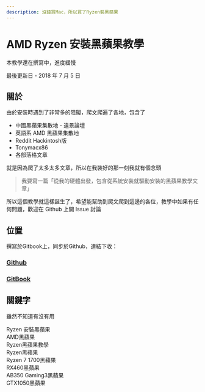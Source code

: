 ```yaml
---
description: 沒錢買Mac，所以買了Ryzen裝黑蘋果
---
```


# AMD Ryzen 安裝黑蘋果教學

本教學還在撰寫中，進度緩慢

最後更新日 - 2018 年 7 月 5 日

## 關於

由於安裝時遇到了非常多的阻礙，爬文爬遍了各地，包含了

* 中國黑蘋果集散地 - 遠景論壇
* 英語系 AMD 黑蘋果集散地
* Reddit Hackintosh版
* Tonymacx86
* 各部落格文章

就是因為爬了太多太多文章，所以在我裝好的那一刻我就有個念頭

> 我要寫一篇「從我的硬體出發，包含從系統安裝就驅動安裝的黑蘋果教學文章」

所以這個教學就這樣誕生了，希望能幫助到爬文爬到這邊的各位，教學中如果有任何問題，歡迎在 Github 上開 Issue 討論

## 位置

撰寫於Gitbook上，同步於Github，連結下收：

### [Github](https://github.com/MrNegativeTW/Ryzen-Hackintosh-Tutorial)

### [GitBook](https://mtwstudio.gitbook.io/ryzentosh)

## 關鍵字

雖然不知道有沒有用

Ryzen 安裝黑蘋果  
AMD黑蘋果  
Ryzen黑蘋果教學  
Ryzen黑蘋果  
Ryzen 7 1700黑蘋果   
RX460黑蘋果  
AB350 Gaming3黑蘋果  
GTX1050黑蘋果  


